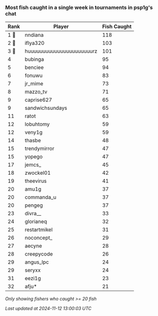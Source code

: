 ### Most fish caught in a single week in tournaments in psp1g's chat
| Rank | Player | Fish Caught |
|------|--------|-----------|
| 1 🥇  | nndiana  | 118 |
| 2 🥈  | iflya320  | 103 |
| 3 🥉  | huuuuuuuuuuuuuuuuuuuuuurz  | 101 |
| 4  | bubinga  | 95 |
| 5  | benciee  | 94 |
| 6  | fonuwu  | 83 |
| 7  | jr_mime  | 73 |
| 8  | mazzo_tv  | 71 |
| 9  | caprise627  | 65 |
| 9  | sandwichsundays  | 65 |
| 11  | ratot  | 63 |
| 12  | lobuhtomy  | 59 |
| 12  | veny1g  | 59 |
| 14  | thasbe  | 48 |
| 15  | trendymirror  | 47 |
| 15  | yopego  | 47 |
| 17  | jemcs_  | 45 |
| 18  | zwockel01  | 42 |
| 19  | theevirus  | 41 |
| 20  | amu1g  | 37 |
| 20  | commanda_u  | 37 |
| 20  | pengeg  | 37 |
| 23  | divra__  | 33 |
| 24  | glorianeq  | 32 |
| 25  | restartmikel  | 31 |
| 26  | noconcept_  | 29 |
| 27  | aecyne  | 28 |
| 28  | creepycode  | 26 |
| 29  | angus_lpc  | 24 |
| 29  | seryxx  | 24 |
| 31  | eezi1g  | 23 |
| 32  | afju*  | 21 |

_Only showing fishers who caught >= 20 fish_

_Last updated at 2024-11-12 13:00:03 UTC_